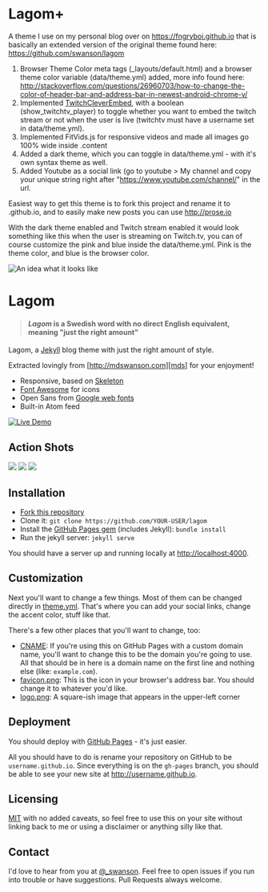 # Lagom+
A theme I use on my personal blog over on https://fngryboi.github.io that is basically an extended version of the original theme found here: https://github.com/swanson/lagom

1. Browser Theme Color meta tags (_layouts/default.html) and a browser theme color variable (data/theme.yml) added, more info found here: http://stackoverflow.com/questions/26960703/how-to-change-the-color-of-header-bar-and-address-bar-in-newest-android-chrome-v/
2. Implemented [TwitchCleverEmbed](https://github.com/fngryboi/TwitchCleverEmbed), with a boolean (show_twitchtv_player) to toggle whether you want to embed the twitch stream or not when the user is live (twitchtv must have a username set in data/theme.yml).
3. Implemented FitVids.js for responsive videos and made all images go 100% wide inside .content
4. Added a dark theme, which you can toggle in data/theme.yml - with it's own syntax theme as well.
5. Added Youtube as a social link (go to youtube > My channel and copy your unique string right after "https://www.youtube.com/channel/" in the url.

Easiest way to get this theme is to fork this project and rename it to <yourgithubusername>.github.io, and to easily make new posts you can use http://prose.io

With the dark theme enabled and Twitch stream enabled it would look something like this when the user is streaming on Twitch.tv, you can of course customize the pink and blue inside the data/theme.yml. Pink is the theme color, and blue is the browser color.

![An idea what it looks like](http://i.imgur.com/3qZR1EB.png?1)

# Lagom

> #### *Lagom* is a Swedish word with no direct English equivalent, meaning "just the right amount"

Lagom, a [Jekyll][j] blog theme with just the right amount of style. 

Extracted lovingly from [http://mdswanson.com][mds] for your enjoyment!



* Responsive, based on [Skeleton][skeleton]
* [Font Awesome][font-awesome] for icons
* Open Sans from [Google web fonts][gfonts]
* Built-in Atom feed

[![Live Demo](https://img.shields.io/badge/view-live--demo-blue.svg?style=flat-square)](http://lagom.mdswanson.com/)

## Action Shots
![](http://i.imgur.com/Pmzk4j1.png)
![](http://i.imgur.com/CT2Xvug.png)
![](http://i.imgur.com/XisjqW1.jpg)

## Installation

- [Fork this repository][fork]
- Clone it: `git clone https://github.com/YOUR-USER/lagom`
- Install the [GitHub Pages gem][pages] (includes Jekyll): `bundle install`
- Run the jekyll server: `jekyll serve`

You should have a server up and running locally at <http://localhost:4000>.

## Customization

Next you'll want to change a few things. Most of them can be changed directly in
[theme.yml][config]. That's where you can add your social links, change the accent
color, stuff like that.

There's a few other places that you'll want to change, too:

- [CNAME][cname]: If you're using this on GitHub Pages with a custom domain name, 
  you'll want to change this to be the domain you're going to use. All that should 
  be in here is a domain name on the first line and nothing else (like: `example.com`).
- [favicon.png][favicon]: This is the icon in your browser's address bar. You should 
  change it to whatever you'd like.
- [logo.png][logo]: A square-ish image that appears in the upper-left corner

## Deployment

You should deploy with [GitHub Pages][pages] - it's just easier.

All you should have to do is rename your repository on GitHub to be
`username.github.io`. Since everything is on the `gh-pages` branch, you
should be able to see your new site at <http://username.github.io>.

## Licensing

[MIT](https://github.com/swanson/lagom/blob/master/LICENSE) with no
added caveats, so feel free to use this on your site without linking back to
me or using a disclaimer or anything silly like that.

## Contact
I'd love to hear from you at [@_swanson][twitter]. Feel free to open issues if you
run into trouble or have suggestions. Pull Requests always welcome.

[j]: http://jekyllrb.com/
[mds]: http://mdswanson.com
[skeleton]: http://www.getskeleton.com/
[font-awesome]: http://fortawesome.github.io/Font-Awesome/
[gfonts]: http://www.google.com/fonts/specimen/Open+Sans
[fork]: https://github.com/swanson/lagom/fork
[config]: https://github.com/swanson/lagom/blob/master/_data/theme.yml
[cname]: https://github.com/swanson/lagom/blob/master/CNAME
[favicon]: https://github.com/swanson/lagom/blob/master/favicon.png
[logo]: https://github.com/swanson/lagom/blob/master/logo.png
[pages]: http://pages.github.com
[twitter]: https://twitter.com/_swanson
[pages]: https://github.com/github/pages-gem
